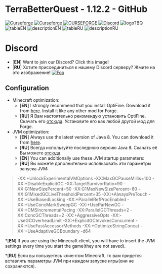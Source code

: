 # TerraBetterQuest - 1.12.2 - GitHub
[![Curseforge](https://cf.way2muchnoise.eu/631625.svg?badge_style=for_the_badge)](https://www.curseforge.com/minecraft/modpacks/terrabetterquest)
[![Curseforge](http://cf.way2muchnoise.eu/versions/For%20MC_557242_all.svg.svg?badge_style=for_the_badge)](https://www.curseforge.com/minecraft/modpacks/terrabetterquest)
<a title="Check out my projects" href="https://www.curseforge.com/members/iiabbadonii/projects"><img src="https://img.shields.io/badge/My-projects-orange?style=for-the-badge&logo=curseforge" alt="СURSEFORGE"/></a>
<a title="Join us on Discord!" href="https://discord.gg/QHjPUWYpmx"><img src="https://img.shields.io/discord/765134424115118102?color=blue&label=discord&logo=discord&style=for-the-badge" alt="Discord"/></a>
![logoTBQ](https://user-images.githubusercontent.com/42169608/172661993-4b604acb-5200-4f9b-ba3f-2e268e7fc6b4.png)
![tableEN](https://user-images.githubusercontent.com/42169608/172662015-8dbadd86-3dd6-40e7-b6d3-6b9eda6f7990.png)
![descriptionEN](https://user-images.githubusercontent.com/42169608/172662030-b2793292-fc6d-4f13-8a35-75ff67a64a2c.png)
![tableRU](https://user-images.githubusercontent.com/42169608/172662048-2a54fb17-7421-4a36-b964-aa049a3b5478.png)
![descriptionRU](https://user-images.githubusercontent.com/42169608/172662071-971dcc3a-5be3-41fd-a121-66420d1e1efc.png)

# Discord
 * [**EN**] Want to join our Discord? Click this image!
 * [**RU**] Хотите присоединиться к нашему Discord серверу? Жмите на это изображение!
[![Foo](https://i.imgur.com/I2zOVwy.png)](https://discord.gg/QHjPUWYpmx)

## Configuration
* Minecraft optimization:
    * [**EN**] I strongly recommend that you install OptiFine. Download it from [here](https://optifine.net/adloadx?f=preview_OptiFine_1.12.2_HD_U_G6_pre1.jar). Install it like any other mod for Forge.
    * [**RU**] Я Вам настоятельно рекомендую установить OptiFine. Скачать его [отсюда](https://optifine.net/adloadx?f=preview_OptiFine_1.12.2_HD_U_G6_pre1.jar). Установите его как любой другой мод для Forge.
* JVM optimization:
    * [**EN**] Always use the latest version of Java 8. You can download it from [here](https://www.java.com/en/download/manual.jsp).
    * [**RU**] Всегда используйте последнюю версию Java 8. Скачать её Вы можете [отсюда](https://www.java.com/en/download/manual.jsp).
    * [**EN**] You can additionally use these JVM startup parameters: 
    * [**RU**] Вы можете дополнительно использовать эти параметры запуска JVM: 
> -XX:+UnlockExperimentalVMOptions -XX:MaxGCPauseMillis=100 -XX:+DisableExplicitGC -XX:TargetSurvivorRatio=90 -XX:G1NewSizePercent=50 -XX:G1MaxNewSizePercent=80 -XX:G1MixedGCLiveThresholdPercent=35 -XX:+AlwaysPreTouch -XX:+UseBiasedLocking -XX:+ParallelRefProcEnabled -XX:+UseConcMarkSweepGC -XX:+UseParNewGC -XX:+CMSIncrementalPacing -XX:ParallelGCThreads=2 -XX:ConcGCThreads=2 -XX:+AggressiveOpts -XX:-UseGCOverheadLimit -XX:+ExplicitGCInvokesConcurrent -XX:+UseFastAccessorMethods -XX:+OptimizeStringConcat -XX:+UseAdaptiveGCBoundary -d64
> 
*[**EN**] If you are using the Minecraft client, you will have to insert the JVM settings every time you start the game(they are not saved).

*[**RU**] Если вы пользуетесь клиентом Minecraft, то вам придется вставлять параметры JVM при каждом запуске игры(они не сохраняются).
